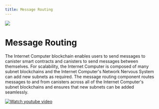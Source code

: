 ```yaml
---
title: Message Routing
---
```


![](/img/how-it-works/message-routing.600x300.jpg)

# Message Routing

The Internet Computer blockchain enables users to send messages to canister smart contracts and canisters to send messages between themselves. For scalability, the Internet Computer is composed of many subnet blockchains and the Internet Computer's Network Nervous System can add new subnets as required. The message routing component routes messages to and from canisters across all of the Internet Computer's subnet blockchains and ensures that new subnets can be added seamlessly.

<!-- [Learn more](/how-it-works/message-routing/) -->
[![Watch youtube video](https://img.youtube.com/vi/YexfeByBXlo/0.jpg)](https://www.youtube.com/watch?v=YexfeByBXlo)


